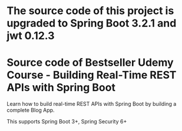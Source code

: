 # The source code of this project is upgraded to Spring Boot 3.2.1 and jwt 0.12.3

# Source code of Bestseller Udemy Course - Building Real-Time REST APIs with Spring Boot
Learn how to build real-time REST APIs with Spring Boot by building a complete Blog App.

This supports Spring Boot 3+, Spring Security 6+